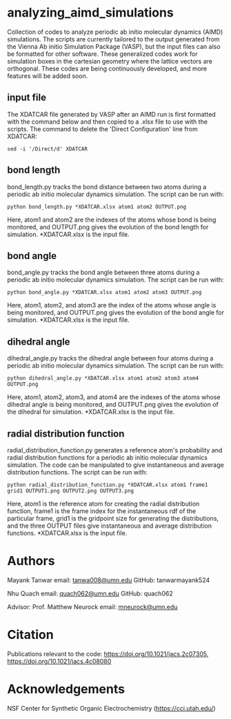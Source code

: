 # analyzing_aimd_simulations
Collection of codes to analyze periodic ab initio molecular dynamics (AIMD) simulations. The scripts are currently tailored to the output generated from the Vienna Ab initio Simulation Package (VASP), but the input files can also be formatted for other software. These generalized codes work for simulation boxes in the cartesian geometry where the lattice vectors are orthogonal. These codes are being continuously developed, and more features will be added soon.


## input file
The XDATCAR file generated by VASP after an AIMD run is first formatted with the command below and then copied to a .xlsx file to use with the scripts. The command to delete the 'Direct Configuration' line from XDATCAR:

```sed -i '/Direct/d' XDATCAR```


## bond length
bond_length.py tracks the bond distance between two atoms during a periodic ab initio molecular dynamics simulation. The script can be run with:

```python bond_length.py *XDATCAR.xlsx atom1 atom2 OUTPUT.png```

Here, atom1 and atom2 are the indexes of the atoms whose bond is being monitored, and OUTPUT.png gives the evolution of the bond length for simulation. *XDATCAR.xlsx is the input file. 


## bond angle
bond_angle.py tracks the bond angle between three atoms during a periodic ab initio molecular dynamics simulation. The script can be run with:

```python bond_angle.py *XDATCAR.xlsx atom1 atom2 atom3 OUTPUT.png```

Here, atom1, atom2, and atom3 are the index of the atoms whose angle is being monitored, and OUTPUT.png gives the evolution of the bond angle for simulation. *XDATCAR.xlsx is the input file.


## dihedral angle
dihedral_angle.py tracks the dihedral angle between four atoms during a periodic ab initio molecular dynamics simulation. The script can be run with:

```python dihedral_angle.py *XDATCAR.xlsx atom1 atom2 atom3 atom4 OUTPUT.png```

Here, atom1, atom2, atom3, and atom4 are the indexes of the atoms whose dihedral angle is being monitored, and OUTPUT.png gives the evolution of the dihedral for simulation. *XDATCAR.xlsx is the input file.

## radial distribution function
radial_distribution_function.py generates a reference atom's probability and radial distribution functions for a periodic ab initio molecular dynamics simulation. The code can be manipulated to give instantaneous and average distribution functions. The script can be run with:

```python radial_distribution_function.py *XDATCAR.xlsx atom1 frame1 grid1 OUTPUT1.png OUTPUT2.png OUTPUT3.png```

Here, atom1 is the reference atom for creating the radial distribution function, frame1 is the frame index for the instantaneous rdf of the particular frame, grid1 is the gridpoint size for generating the distributions, and the three OUTPUT files give instantaneous and average distribution functions. *XDATCAR.xlsx is the input file.

# Authors
Mayank Tanwar
email: tanwa008@umn.edu
GitHub: tanwarmayank524

Nhu Quach
email: quach062@umn.edu
GitHub: quach062

Advisor: Prof. Matthew Neurock
email: mneurock@umn.edu

# Citation
Publications relevant to the code: https://doi.org/10.1021/jacs.2c07305, https://doi.org/10.1021/jacs.4c08080
# Acknowledgements
NSF Center for Synthetic Organic Electrochemistry (https://cci.utah.edu/)

